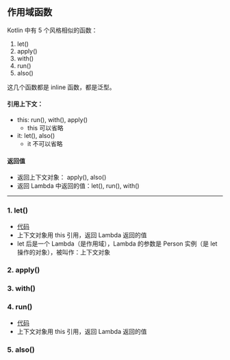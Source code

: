 ## 作用域函数

Kotlin 中有 5 个风格相似的函数：
1. let()
2. apply()
3. with()
4. run()
5. also()

这几个函数都是 inline 函数，都是泛型。

#### 引用上下文：

- this: run(), with(), apply()
  - this 可以省略
- it: let(), also()
  - it 不可以省略

#### 返回值

- 返回上下文对象： apply(), also()
- 返回 Lambda 中返回的值：let(), run(), with()
---

### 1. let()
- [代码](../src/main/kotlin/cn/kk/first/region/Sample_Let.kt)
- 上下文对象用 this 引用，返回 Lambda 返回的值
- let 后是一个 Lambda（是作用域），Lambda 的参数是 Person 实例（是 let 操作的对象），被叫作：上下文对象

### 2. apply()
### 3. with()
### 4. run()

- [代码]()
- 上下文对象用 this 引用，返回 Lambda 返回的值

### 5. also()